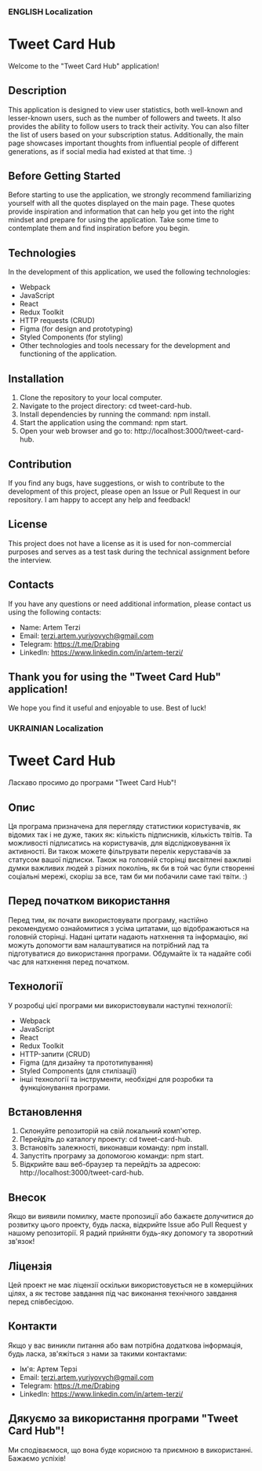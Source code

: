 ### ENGLISH Localization

# Tweet Card Hub

Welcome to the "Tweet Card Hub" application!

## Description

This application is designed to view user statistics, both well-known and
lesser-known users, such as the number of followers and tweets. It also provides
the ability to follow users to track their activity. You can also filter the
list of users based on your subscription status. Additionally, the main page
showcases important thoughts from influential people of different generations,
as if social media had existed at that time. :)

## Before Getting Started

Before starting to use the application, we strongly recommend familiarizing
yourself with all the quotes displayed on the main page. These quotes provide
inspiration and information that can help you get into the right mindset and
prepare for using the application. Take some time to contemplate them and find
inspiration before you begin.

## Technologies

In the development of this application, we used the following technologies:

- Webpack
- JavaScript
- React
- Redux Toolkit
- HTTP requests (CRUD)
- Figma (for design and prototyping)
- Styled Components (for styling)
- Other technologies and tools necessary for the development and functioning of
  the application.

## Installation

1. Clone the repository to your local computer.
2. Navigate to the project directory: cd tweet-card-hub.
3. Install dependencies by running the command: npm install.
4. Start the application using the command: npm start.
5. Open your web browser and go to: http://localhost:3000/tweet-card-hub.

## Contribution

If you find any bugs, have suggestions, or wish to contribute to the development
of this project, please open an Issue or Pull Request in our repository. I am
happy to accept any help and feedback!

## License

This project does not have a license as it is used for non-commercial purposes
and serves as a test task during the technical assignment before the interview.

## Contacts

If you have any questions or need additional information, please contact us
using the following contacts:

- Name: Artem Terzi
- Email: terzi.artem.yuriyovych@gmail.com
- Telegram: https://t.me/Drabing
- LinkedIn: https://www.linkedin.com/in/artem-terzi/

## Thank you for using the "Tweet Card Hub" application!

We hope you find it useful and enjoyable to use. Best of luck!

### UKRAINIAN Localization

# Tweet Card Hub

Ласкаво просимо до програми "Tweet Card Hub"!

## Опис

Ця програма призначена для перегляду статистики користувачів, як відомих так і
не дуже, таких як: кількість підписників, кількість твітів. Та можливості
підписатись на користувачів, для відслідковування їх активності. Ви також можете
фільтрувати перелік керуставачів за статусом вашої підписки. Також на головній
сторінці висвітлені важливі думки важливих людей з різних поколінь, як би в той
час були створенні соціальні мережі, скоріш за все, там би ми побачили саме такі
твіти. :)

## Перед початком використання

Перед тим, як почати використовувати програму, настійно рекомендуємо
ознайомитися з усіма цитатами, що відображаються на головній сторінці. Надані
цитати надають натхнення та інформацію, які можуть допомогти вам налаштуватися
на потрібний лад та підготуватися до використання програми. Обдумайте їх та
надайте собі час для натхнення перед початком.

## Технології

У розробці цієї програми ми використовували наступні технології:

- Webpack
- JavaScript
- React
- Redux Toolkit
- HTTP-запити (CRUD)
- Figma (для дизайну та прототипування)
- Styled Components (для стилізації)
- інші технології та інструменти, необхідні для розробки та функціонування
  програми.

## Встановлення

1. Склонуйте репозиторій на свій локальний комп'ютер.
2. Перейдіть до каталогу проекту: cd tweet-card-hub.
3. Встановіть залежності, виконавши команду: npm install.
4. Запустіть програму за допомогою команди: npm start.
5. Відкрийте ваш веб-браузер та перейдіть за адресою:
   http://localhost:3000/tweet-card-hub.

## Внесок

Якщо ви виявили помилку, маєте пропозиції або бажаєте долучитися до розвитку
цього проекту, будь ласка, відкрийте Issue або Pull Request у нашому
репозиторії. Я радий прийняти будь-яку допомогу та зворотний зв'язок!

## Ліцензія

Цей проект не має ліцензії оскільки використовується не в комерційних цілях, а
як тестове завдання під час виконання технічного завдання перед співбесідою.

## Контакти

Якщо у вас виникли питання або вам потрібна додаткова інформація, будь ласка,
зв'яжіться з нами за такими контактами:

- Ім'я: Артем Терзі
- Email: terzi.artem.yuriyovych@gmail.com
- Telegram: https://t.me/Drabing
- LinkedIn: https://www.linkedin.com/in/artem-terzi/

## Дякуємо за використання програми "Tweet Card Hub"!

Ми сподіваємося, що вона буде корисною та приємною в використанні. Бажаємо
успіхів!
